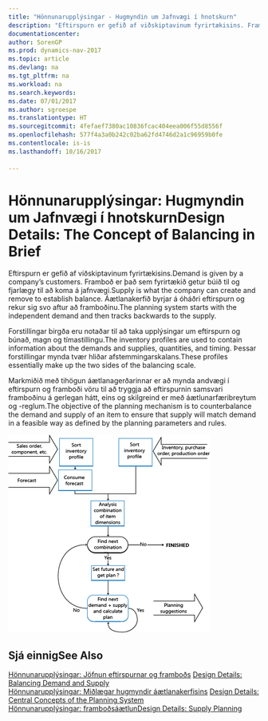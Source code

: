 ```yaml
---
title: "Hönnunarupplýsingar - Hugmyndin um Jafnvægi í hnotskurn"
description: "Eftirspurn er gefið af viðskiptavinum fyrirtækisins. Framboð er það sem fyrirtækið getur búið til og fjarlægy til að koma á jafnvægi. Áætlanakerfið byrjar á óháðri eftirspurn og rekur sig svo aftur að framboðinu."
documentationcenter: 
author: SorenGP
ms.prod: dynamics-nav-2017
ms.topic: article
ms.devlang: na
ms.tgt_pltfrm: na
ms.workload: na
ms.search.keywords: 
ms.date: 07/01/2017
ms.author: sgroespe
ms.translationtype: HT
ms.sourcegitcommit: 4fefaef7380ac10836fcac404eea006f55d8556f
ms.openlocfilehash: 577f4a3a0b242c02ba62fd4746d2a1c96959b0fe
ms.contentlocale: is-is
ms.lasthandoff: 10/16/2017

---
```

# <a name="design-details-the-concept-of-balancing-in-brief"></a><span data-ttu-id="507fa-105">Hönnunarupplýsingar: Hugmyndin um Jafnvægi í hnotskurn</span><span class="sxs-lookup"><span data-stu-id="507fa-105">Design Details: The Concept of Balancing in Brief</span></span>
<span data-ttu-id="507fa-106">Eftirspurn er gefið af viðskiptavinum fyrirtækisins.</span><span class="sxs-lookup"><span data-stu-id="507fa-106">Demand is given by a company’s customers.</span></span> <span data-ttu-id="507fa-107">Framboð er það sem fyrirtækið getur búið til og fjarlægy til að koma á jafnvægi.</span><span class="sxs-lookup"><span data-stu-id="507fa-107">Supply is what the company can create and remove to establish balance.</span></span> <span data-ttu-id="507fa-108">Áætlanakerfið byrjar á óháðri eftirspurn og rekur sig svo aftur að framboðinu.</span><span class="sxs-lookup"><span data-stu-id="507fa-108">The planning system starts with the independent demand and then tracks backwards to the supply.</span></span>  
  
 <span data-ttu-id="507fa-109">Forstillingar birgða eru notaðar til að taka upplýsingar um eftirspurn og búnað, magn og tímastillingu.</span><span class="sxs-lookup"><span data-stu-id="507fa-109">The inventory profiles are used to contain information about the demands and supplies, quantities, and timing.</span></span> <span data-ttu-id="507fa-110">Þessar forstillingar mynda tvær hliðar afstemmingarskalans.</span><span class="sxs-lookup"><span data-stu-id="507fa-110">These profiles essentially make up the two sides of the balancing scale.</span></span>  
  
 <span data-ttu-id="507fa-111">Markmiðið með tihögun áætlanagerðarinnar er að mynda andvægi í eftirspurn og framboði vöru til að tryggja að eftirspurnin samsvari framboðinu á gerlegan hátt, eins og skilgreind er með áætlunarfæribreytum og -reglum.</span><span class="sxs-lookup"><span data-stu-id="507fa-111">The objective of the planning mechanism is to counterbalance the demand and supply of an item to ensure that supply will match demand in a feasible way as defined by the planning parameters and rules.</span></span>  
  
 ![](media/nav_app_supply_planning_2_balancing.png "NAV_APP_supply_planning_2_balancing")  
  
## <a name="see-also"></a><span data-ttu-id="507fa-112">Sjá einnig</span><span class="sxs-lookup"><span data-stu-id="507fa-112">See Also</span></span>  
 <span data-ttu-id="507fa-113">[Hönnunarupplýsingar: Jöfnun eftirspurnar og framboðs](design-details-balancing-demand-and-supply.md) </span><span class="sxs-lookup"><span data-stu-id="507fa-113">[Design Details: Balancing Demand and Supply](design-details-balancing-demand-and-supply.md) </span></span>  
 <span data-ttu-id="507fa-114">[Hönnunarupplýsingar: Miðlægar hugmyndir áætlanakerfisins](design-details-central-concepts-of-the-planning-system.md) </span><span class="sxs-lookup"><span data-stu-id="507fa-114">[Design Details: Central Concepts of the Planning System](design-details-central-concepts-of-the-planning-system.md) </span></span>  
 [<span data-ttu-id="507fa-115">Hönnunarupplýsingar: framboðsáætlun</span><span class="sxs-lookup"><span data-stu-id="507fa-115">Design Details: Supply Planning</span></span>](design-details-supply-planning.md)
